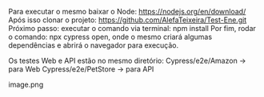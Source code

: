 Para executar o mesmo baixar o Node: https://nodejs.org/en/download/
Após isso clonar o projeto: https://github.com/AlefaTeixeira/Test-Ene.git
Próximo passo: executar o comando via terminal: npm install
Por fim, rodar o comando: npx cypress open, onde o mesmo criará algumas dependências e abrirá o navegador para execução.

Os testes Web e API estão no mesmo diretório: Cypress/e2e/Amazon -> para Web
                                              Cypress/e2e/PetStore -> para API


image.png